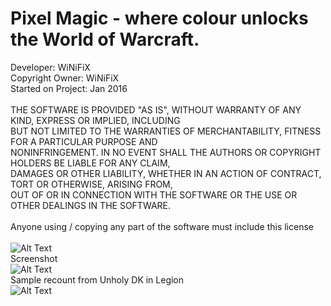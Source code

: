 # Pixel Magic - where colour unlocks the World of Warcraft.

Developer: WiNiFiX<br>
Copyright Owner: WiNiFiX<br>
Started on Project: Jan 2016<br>
<br>
THE SOFTWARE IS PROVIDED "AS IS", WITHOUT WARRANTY OF ANY KIND, EXPRESS OR IMPLIED, INCLUDING<br>
BUT NOT LIMITED TO THE WARRANTIES OF MERCHANTABILITY, FITNESS FOR A PARTICULAR PURPOSE AND<br>
NONINFRINGEMENT. IN NO EVENT SHALL THE AUTHORS OR COPYRIGHT HOLDERS BE LIABLE FOR ANY CLAIM,<br>
DAMAGES OR OTHER LIABILITY, WHETHER IN AN ACTION OF CONTRACT, TORT OR OTHERWISE, ARISING FROM,<br>
OUT OF OR IN CONNECTION WITH THE SOFTWARE OR THE USE OR OTHER DEALINGS IN THE SOFTWARE.<br>
<br>
Anyone using / copying any part of the software must include this license<br>
<br>
![Alt Text](http://i.imgur.com/1nplBST.png)
<br>
Screenshot
<br>
![Alt Text](http://i.imgur.com/478ZRTS.png)
<br>
Sample recount from Unholy DK in Legion
<br>
![Alt Text](http://i.imgur.com/xicfSBl.jpg)